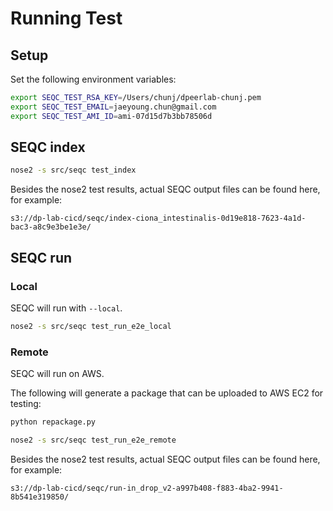 # Running Test

## Setup

Set the following environment variables:

```bash
export SEQC_TEST_RSA_KEY=/Users/chunj/dpeerlab-chunj.pem
export SEQC_TEST_EMAIL=jaeyoung.chun@gmail.com
export SEQC_TEST_AMI_ID=ami-07d15d7b3bb78506d
```

## SEQC index

```bash
nose2 -s src/seqc test_index
```

Besides the nose2 test results, actual SEQC output files can be found here, for example:

```
s3://dp-lab-cicd/seqc/index-ciona_intestinalis-0d19e818-7623-4a1d-bac3-a8c9e3be1e3e/
```

## SEQC run

### Local

SEQC will run with `--local`.

```bash
nose2 -s src/seqc test_run_e2e_local
```

### Remote

SEQC will run on AWS.

The following will generate a package that can be uploaded to AWS EC2 for testing:

```bash
python repackage.py
```

```bash
nose2 -s src/seqc test_run_e2e_remote
```

Besides the nose2 test results, actual SEQC output files can be found here, for example:

```
s3://dp-lab-cicd/seqc/run-in_drop_v2-a997b408-f883-4ba2-9941-8b541e319850/
```
